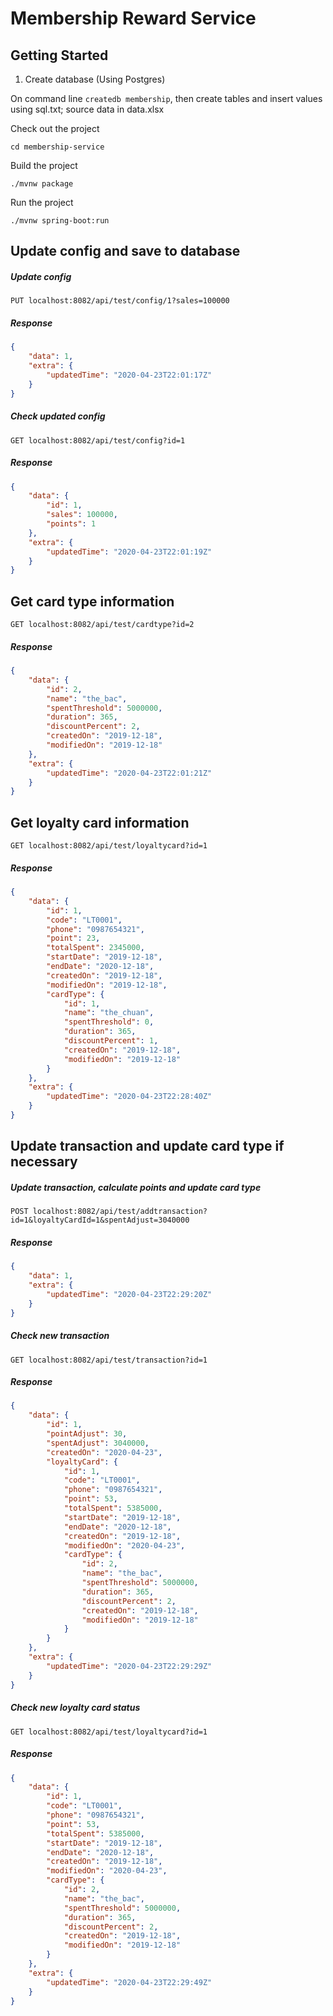 # Membership Reward Service

## Getting Started

1. Create database (Using Postgres)

On command line  `createdb membership`, then create tables and insert values using sql.txt; source data in data.xlsx

Check out the project

`cd membership-service`

Build the project

`./mvnw package`

Run the project 

`./mvnw spring-boot:run`

## Update config and save to database
##### Update config
```
PUT localhost:8082/api/test/config/1?sales=100000
```
##### Response

```json
{
    "data": 1,
    "extra": {
        "updatedTime": "2020-04-23T22:01:17Z"
    }
}
```
##### Check updated config
```
GET localhost:8082/api/test/config?id=1
```
##### Response

```json
{
    "data": {
        "id": 1,
        "sales": 100000,
        "points": 1
    },
    "extra": {
        "updatedTime": "2020-04-23T22:01:19Z"
    }
}
```

## Get card type information
```
GET localhost:8082/api/test/cardtype?id=2
```
##### Response
```json
{
    "data": {
        "id": 2,
        "name": "the_bac",
        "spentThreshold": 5000000,
        "duration": 365,
        "discountPercent": 2,
        "createdOn": "2019-12-18",
        "modifiedOn": "2019-12-18"
    },
    "extra": {
        "updatedTime": "2020-04-23T22:01:21Z"
    }
}
```

## Get loyalty card information
```
GET localhost:8082/api/test/loyaltycard?id=1
```
##### Response
```json
{
    "data": {
        "id": 1,
        "code": "LT0001",
        "phone": "0987654321",
        "point": 23,
        "totalSpent": 2345000,
        "startDate": "2019-12-18",
        "endDate": "2020-12-18",
        "createdOn": "2019-12-18",
        "modifiedOn": "2019-12-18",
        "cardType": {
            "id": 1,
            "name": "the_chuan",
            "spentThreshold": 0,
            "duration": 365,
            "discountPercent": 1,
            "createdOn": "2019-12-18",
            "modifiedOn": "2019-12-18"
        }
    },
    "extra": {
        "updatedTime": "2020-04-23T22:28:40Z"
    }
}
```
## Update transaction and update card type if necessary
##### Update transaction, calculate points and update card type
```
POST localhost:8082/api/test/addtransaction?id=1&loyaltyCardId=1&spentAdjust=3040000
```
##### Response
```json
{
    "data": 1,
    "extra": {
        "updatedTime": "2020-04-23T22:29:20Z"
    }
}
```

##### Check new transaction
```
GET localhost:8082/api/test/transaction?id=1
```
##### Response
```json
{
    "data": {
        "id": 1,
        "pointAdjust": 30,
        "spentAdjust": 3040000,
        "createdOn": "2020-04-23",
        "loyaltyCard": {
            "id": 1,
            "code": "LT0001",
            "phone": "0987654321",
            "point": 53,
            "totalSpent": 5385000,
            "startDate": "2019-12-18",
            "endDate": "2020-12-18",
            "createdOn": "2019-12-18",
            "modifiedOn": "2020-04-23",
            "cardType": {
                "id": 2,
                "name": "the_bac",
                "spentThreshold": 5000000,
                "duration": 365,
                "discountPercent": 2,
                "createdOn": "2019-12-18",
                "modifiedOn": "2019-12-18"
            }
        }
    },
    "extra": {
        "updatedTime": "2020-04-23T22:29:29Z"
    }
}
```
##### Check new loyalty card status
```
GET localhost:8082/api/test/loyaltycard?id=1
```
##### Response
```json
{
    "data": {
        "id": 1,
        "code": "LT0001",
        "phone": "0987654321",
        "point": 53,
        "totalSpent": 5385000,
        "startDate": "2019-12-18",
        "endDate": "2020-12-18",
        "createdOn": "2019-12-18",
        "modifiedOn": "2020-04-23",
        "cardType": {
            "id": 2,
            "name": "the_bac",
            "spentThreshold": 5000000,
            "duration": 365,
            "discountPercent": 2,
            "createdOn": "2019-12-18",
            "modifiedOn": "2019-12-18"
        }
    },
    "extra": {
        "updatedTime": "2020-04-23T22:29:49Z"
    }
}
```